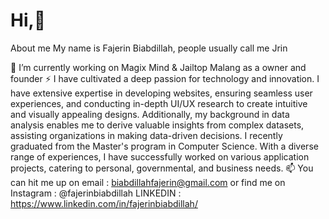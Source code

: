 # Hi,👋
About me
My name is Fajerin Biabdillah, people usually call me Jrin

🔭 I’m currently working on Magix Mind & Jailtop Malang as a owner and founder
⚡ I have cultivated a deep passion for technology and innovation. I have extensive expertise in developing websites, ensuring seamless user experiences, and conducting in-depth UI/UX research to create intuitive and visually appealing designs. Additionally, my background in data analysis enables me to derive valuable insights from complex datasets, assisting organizations in making data-driven decisions. I recently graduated from the Master's program in Computer Science. With a diverse range of experiences, I have successfully worked on various application projects, catering to personal, governmental, and business needs.
📫 You can hit me up on email : biabdillahfajerin@gmail.com or find me on Instagram : @fajerinbiabdillah
LINKEDIN : https://www.linkedin.com/in/fajerinbiabdillah/
 
